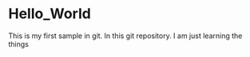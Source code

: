 # Hello_World
This is my first sample in git.
In this git repository. I am just learning the things
